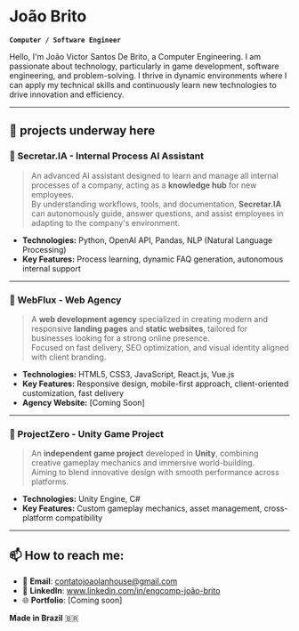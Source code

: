 #  João Brito

**`Computer / Software Engineer`**

Hello, I'm João Victor Santos De Brito, a Computer Engineering. I am passionate about technology, particularly in game development, software engineering, and problem-solving. I thrive in dynamic environments where I can apply my technical skills and continuously learn new technologies to drive innovation and efficiency.

---

## 📂 projects underway here 

### 📌 Secretar.IA - Internal Process AI Assistant  
> An advanced AI assistant designed to learn and manage all internal processes of a company, acting as a **knowledge hub** for new employees.  
> By understanding workflows, tools, and documentation, **Secretar.IA** can autonomously guide, answer questions, and assist employees in adapting to the company's environment.  
- **Technologies:** Python, OpenAI API, Pandas, NLP (Natural Language Processing)  
- **Key Features:** Process learning, dynamic FAQ generation, autonomous internal support

---

### 📌 WebFlux - Web Agency  
> A **web development agency** specialized in creating modern and responsive **landing pages** and **static websites**, tailored for businesses looking for a strong online presence.  
> Focused on fast delivery, SEO optimization, and visual identity aligned with client branding.  
- **Technologies:** HTML5, CSS3, JavaScript, React.js, Vue.js  
- **Key Features:** Responsive design, mobile-first approach, client-oriented customization, fast delivery  
- **Agency Website:** [Coming Soon]

---

### 📌 ProjectZero - Unity Game Project  
> An **independent game project** developed in **Unity**, combining creative gameplay mechanics and immersive world-building.  
> Aiming to blend innovative design with smooth performance across platforms.  
- **Technologies:** Unity Engine, C#  
- **Key Features:** Custom gameplay mechanics, asset management, cross-platform compatibility

---

## 📫 How to reach me:
- 📧 **Email**: contatojoaolanhouse@gmail.com
- 💼 **LinkedIn**:  www.linkedin.com/in/engcomp-joão-brito
- 🌐 **Portfolio**: [Coming soon]


**Made in Brazil** 🇧🇷

<br />
